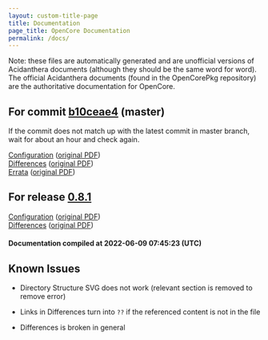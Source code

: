 ```yaml
---
layout: custom-title-page
title: Documentation
page_title: OpenCore Documentation
permalink: /docs/
---
```

Note: these files are automatically generated and are unofficial versions of Acidanthera documents (although they should be the same word for word). The official Acidanthera documents (found in the OpenCorePkg repository) are the authoritative documentation for OpenCore.

## For commit [b10ceae4](https://github.com/acidanthera/OpenCorePkg/tree/b10ceae4b5a3c4982d0acf7090cffb9ffa530c60) (master)

If the commit does not match up with the latest commit in master branch, wait for about an hour and check again.

[Configuration](latest/Configuration.html) ([original PDF](https://github.com/acidanthera/OpenCorePkg/blob/b10ceae4b5a3c4982d0acf7090cffb9ffa530c60/Docs/Configuration.pdf))
<br>
[Differences](latest/Differences.html) ([original PDF](https://github.com/acidanthera/OpenCorePkg/blob/b10ceae4b5a3c4982d0acf7090cffb9ffa530c60/Docs/Differences/Differences.pdf))
<br>
[Errata](latest/Errata.html) ([original PDF](https://github.com/acidanthera/OpenCorePkg/blob/b10ceae4b5a3c4982d0acf7090cffb9ffa530c60/Docs/Errata/Errata.pdf))

## For release [0.8.1](https://github.com/acidanthera/OpenCorePkg/tree/0.8.1)

[Configuration](release/Configuration.html) ([original PDF](https://github.com/acidanthera/OpenCorePkg/blob/0.8.1/Docs/Configuration.pdf))
<br>
[Differences](release/Differences.html) ([original PDF](https://github.com/acidanthera/OpenCorePkg/blob/0.8.1/Docs/Differences/Differences.pdf))

#### Documentation compiled at 2022-06-09 07:45:23 (UTC)

## Known Issues

* Directory Structure SVG does not work (relevant section is removed to remove error)

* Links in Differences turn into `??` if the referenced content is not in the file

* Differences is broken in general
